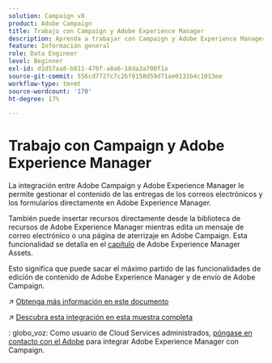 ```yaml
---
solution: Campaign v8
product: Adobe Campaign
title: Trabajo con Campaign y Adobe Experience Manager
description: Aprenda a trabajar con Campaign y Adobe Experience Manager
feature: Información general
role: Data Engineer
level: Beginner
exl-id: d1d57aa8-b811-470f-a8a6-18da3a700f1a
source-git-commit: 556cd7727c7c2bf0158d59d71ae0131b4c1013ee
workflow-type: tm+mt
source-wordcount: '170'
ht-degree: 17%

---
```


# Trabajo con Campaign y Adobe Experience Manager

La integración entre Adobe Campaign y Adobe Experience Manager le permite gestionar el contenido de las entregas de los correos electrónicos y los formularios directamente en Adobe Experience Manager.

También puede insertar recursos directamente desde la biblioteca de recursos de Adobe Experience Manager mientras edita un mensaje de correo electrónico o una página de aterrizaje en Adobe Campaign. Esta funcionalidad se detalla en el [capítulo](https://experienceleague.adobe.com/docs/experience-manager-cloud-service/assets/overview.html) de Adobe Experience Manager Assets.

Esto significa que puede sacar el máximo partido de las funcionalidades de edición de contenido de Adobe Experience Manager y de envío de Adobe Campaign.

:arrow_upper_right:  [Obtenga más información en este documento](https://experienceleague.adobe.com/docs/experience-manager-65/administering/integration/campaignonpremise.html?lang=en#aem-and-adobe-campaign-integration-workflow)

:arrow_upper_right:  [Descubra esta integración en esta muestra completa](https://experienceleague.adobe.com/docs/campaign-classic/using/integrating-with-adobe-experience-cloud/adobe-experience-manager/creating-an-experience-manager-newsletter.html?lang=en)

: globo_voz: Como usuario de Cloud Services administrados, [póngase en contacto con el Adobe](../start/campaign-faq.md#support) para integrar Adobe Experience Manager con Campaign.

